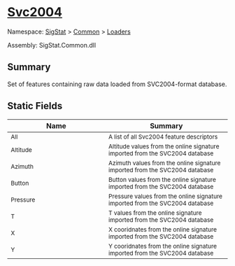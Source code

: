 # [Svc2004](./Svc2004.md)

Namespace: [SigStat](../../) > [Common](./../README.md) > [Loaders](./README.md)

Assembly: SigStat.Common.dll

## Summary
Set of features containing raw data loaded from SVC2004-format database.

## Static Fields

| Name<div><a href="#"><img width=400></a></div> | Summary<div><a href="#"><img width=475></a></div> | 
| --- | --- | 
| <sub>All</sub> | <sub>A list of all Svc2004 feature descriptors</sub> | 
| <sub>Altitude</sub> | <sub>Altitude values from the online signature imported from the SVC2004 database</sub> | 
| <sub>Azimuth</sub> | <sub>Azimuth values from the online signature imported from the SVC2004 database</sub> | 
| <sub>Button</sub> | <sub>Button values from the online signature imported from the SVC2004 database</sub> | 
| <sub>Pressure</sub> | <sub>Pressure values from the online signature imported from the SVC2004 database</sub> | 
| <sub>T</sub> | <sub>T values from the online signature imported from the SVC2004 database</sub> | 
| <sub>X</sub> | <sub>X cooridnates from the online signature imported from the SVC2004 database</sub> | 
| <sub>Y</sub> | <sub>Y cooridnates from the online signature imported from the SVC2004 database</sub> | 


